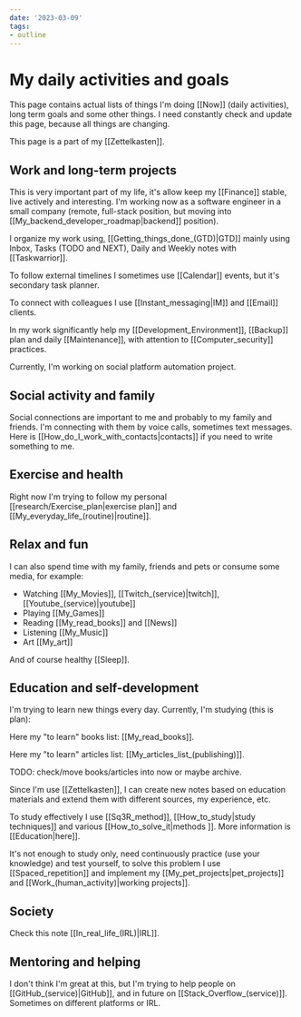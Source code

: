 ```yaml
---
date: '2023-03-09'
tags:
- outline
---
```


# My daily activities and goals

This page contains actual lists of things I'm doing [[Now]] (daily activities),
long term goals and some other things. I need constantly check and update this
page, because all things are changing.

This page is a part of my [[Zettelkasten]].

## Work and long-term projects

This is very important part of my life, it's allow keep my [[Finance]] stable,
live actively and interesting. I'm working now as a software engineer in a small
company (remote, full-stack position, but moving into
[[My_backend_developer_roadmap|backend]] position).

I organize my work using, [[Getting_things_done_(GTD)|GTD]] mainly using Inbox,
Tasks (TODO and NEXT), Daily and Weekly notes with [[Taskwarrior]].

To follow external timelines I sometimes use [[Calendar]] events, but
it's secondary task planner.

To connect with colleagues I use [[Instant_messaging|IM]] and [[Email]] clients.

In my work significantly help my [[Development_Environment]], [[Backup]]
plan and daily [[Maintenance]], with attention to [[Computer_security]] practices.

Currently, I'm working on social platform automation project.

## Social activity and family

Social connections are important to me and probably to my family and friends.
I'm connecting with them by voice calls, sometimes text messages. Here is
[[How_do_I_work_with_contacts|contacts]] if you need to write something to me.

## Exercise and health

Right now I'm trying to follow my personal
[[research/Exercise_plan|exercise plan]] and [[My_everyday_life_(routine)|routine]].

## Relax and fun

I can also spend time with my family, friends and pets or consume some media,
for example:

- Watching [[My_Movies]], [[Twitch_(service)|twitch]],
  [[Youtube_(service)|youtube]]
- Playing [[My_Games]]
- Reading [[My_read_books]] and [[News]]
- Listening [[My_Music]]
- Art [[My_art]]

And of course healthy [[Sleep]].

## Education and self-development

I'm trying to learn new things every day. Currently, I'm studying (this is
plan):

Here my "to learn" books list: [[My_read_books]].

Here my "to learn" articles list: [[My_articles_list_(publishing)]].

TODO: check/move books/articles into now or maybe archive.

Since I'm use [[Zettelkasten]], I can create new notes based on education
materials and extend them with different sources, my experience, etc.

To study effectively I use [[Sq3R_method]], [[How_to_study|study techniques]]
and various [[How_to_solve_it|methods ]]. More information is [[Education|here]].

It's not enough to study only, need continuously practice (use your knowledge)
and test yourself, to solve this problem I use [[Spaced_repetition]] and
implement my [[My_pet_projects|pet_projects]] and
[[Work_(human_activity)|working projects]].

## Society

Check this note [[In_real_life_(IRL)|IRL]].

## Mentoring and helping

I don't think I'm great at this, but I'm trying to help people on [[GitHub_(service)|GitHub]],
and in future on [[Stack_Overflow_(service)]]. Sometimes on different platforms or IRL.
